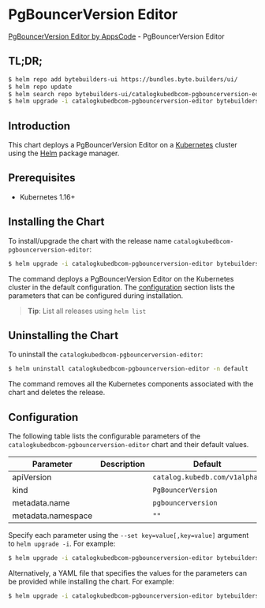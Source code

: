 # PgBouncerVersion Editor

[PgBouncerVersion Editor by AppsCode](https://byte.builders) - PgBouncerVersion Editor

## TL;DR;

```bash
$ helm repo add bytebuilders-ui https://bundles.byte.builders/ui/
$ helm repo update
$ helm search repo bytebuilders-ui/catalogkubedbcom-pgbouncerversion-editor --version=v0.4.6
$ helm upgrade -i catalogkubedbcom-pgbouncerversion-editor bytebuilders-ui/catalogkubedbcom-pgbouncerversion-editor -n default --create-namespace --version=v0.4.6
```

## Introduction

This chart deploys a PgBouncerVersion Editor on a [Kubernetes](http://kubernetes.io) cluster using the [Helm](https://helm.sh) package manager.

## Prerequisites

- Kubernetes 1.16+

## Installing the Chart

To install/upgrade the chart with the release name `catalogkubedbcom-pgbouncerversion-editor`:

```bash
$ helm upgrade -i catalogkubedbcom-pgbouncerversion-editor bytebuilders-ui/catalogkubedbcom-pgbouncerversion-editor -n default --create-namespace --version=v0.4.6
```

The command deploys a PgBouncerVersion Editor on the Kubernetes cluster in the default configuration. The [configuration](#configuration) section lists the parameters that can be configured during installation.

> **Tip**: List all releases using `helm list`

## Uninstalling the Chart

To uninstall the `catalogkubedbcom-pgbouncerversion-editor`:

```bash
$ helm uninstall catalogkubedbcom-pgbouncerversion-editor -n default
```

The command removes all the Kubernetes components associated with the chart and deletes the release.

## Configuration

The following table lists the configurable parameters of the `catalogkubedbcom-pgbouncerversion-editor` chart and their default values.

|     Parameter      | Description |                 Default                  |
|--------------------|-------------|------------------------------------------|
| apiVersion         |             | <code>catalog.kubedb.com/v1alpha1</code> |
| kind               |             | <code>PgBouncerVersion</code>            |
| metadata.name      |             | <code>pgbouncerversion</code>            |
| metadata.namespace |             | <code>""</code>                          |


Specify each parameter using the `--set key=value[,key=value]` argument to `helm upgrade -i`. For example:

```bash
$ helm upgrade -i catalogkubedbcom-pgbouncerversion-editor bytebuilders-ui/catalogkubedbcom-pgbouncerversion-editor -n default --create-namespace --version=v0.4.6 --set apiVersion=catalog.kubedb.com/v1alpha1
```

Alternatively, a YAML file that specifies the values for the parameters can be provided while
installing the chart. For example:

```bash
$ helm upgrade -i catalogkubedbcom-pgbouncerversion-editor bytebuilders-ui/catalogkubedbcom-pgbouncerversion-editor -n default --create-namespace --version=v0.4.6 --values values.yaml
```
